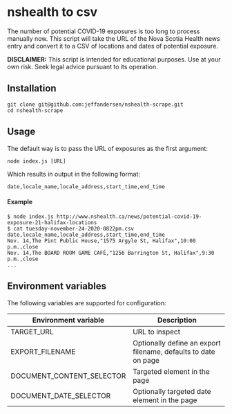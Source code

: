 # nshealth to csv

The number of potential COVID-19 exposures is too long to process manually now. This script will take the URL of the Nova Scotia Health news entry and convert it to a CSV of locations and dates of potential exposure.

**DISCLAIMER:** This script is intended for educational purposes. Use at your own risk. Seek legal advice pursuant to its operation.

## Installation

```
git clone git@github.com:jeffandersen/nshealth-scrape.git
cd nshealth-scrape
```

## Usage

The default way is to pass the URL of exposures as the first argument:

```
node index.js [URL]
```

Which results in output in the following format:

```
date,locale_name,locale_address,start_time,end_time
```

#### Example

```
$ node index.js http://www.nshealth.ca/news/potential-covid-19-exposure-21-halifax-locations
$ cat tuesday-november-24-2020-0822pm.csv
date,locale_name,locale_address,start_time,end_time
Nov. 14,The Pint Public House,"1575 Argyle St, Halifax",10:00 p.m.,close
Nov. 14,The BOARD ROOM GAME CAFÉ,"1256 Barrington St, Halifax",9:30 p.m.,close
...
```

## Environment variables

The following variables are supported for configuration:

| Environment variable | Description |
| -- | -- |
| TARGET_URL | URL to inspect |
| EXPORT_FILENAME | Optionally define an export filename, defaults to date on page |
| DOCUMENT_CONTENT_SELECTOR | Targeted element in the page |
| DOCUMENT_DATE_SELECTOR | Optionally targeted date element in the page |
